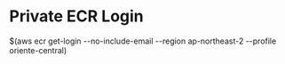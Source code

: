 # Private ECR Login

$(aws ecr get-login --no-include-email --region ap-northeast-2 --profile oriente-central)
